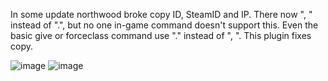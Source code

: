 In some update northwood broke copy ID, SteamID and IP. There now ", " instead of ".", but no one in-game command doesn't support this.
Even the basic give or forceclass command use "." instead of ", ".
This plugin fixes copy.

![image](https://github.com/user-attachments/assets/9167a219-ea81-4904-b7bc-4c84092126e0)
![image](https://github.com/user-attachments/assets/f96a4986-604f-475a-9c13-593954cad3fd)
